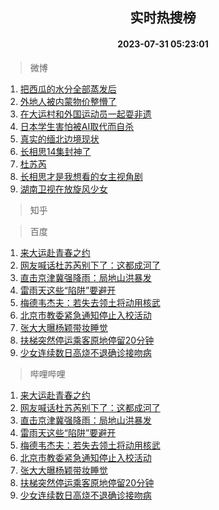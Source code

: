 <div align="center"><h2>实时热搜榜</h2><h4>2023-07-31 05:23:01</h4></div>

> 微博  

1. [把西瓜的水分全部蒸发后](https://s.weibo.com/weibo?q=%E6%8A%8A%E8%A5%BF%E7%93%9C%E7%9A%84%E6%B0%B4%E5%88%86%E5%85%A8%E9%83%A8%E8%92%B8%E5%8F%91%E5%90%8E&t=31&band_rank=1&Refer=top)<br />
2. [外地人被内蒙物价整懵了](https://s.weibo.com/weibo?q=%23%E5%A4%96%E5%9C%B0%E4%BA%BA%E8%A2%AB%E5%86%85%E8%92%99%E7%89%A9%E4%BB%B7%E6%95%B4%E6%87%B5%E4%BA%86%23&t=31&band_rank=2&Refer=top)<br />
3. [在大运村和外国运动员一起耍非遗](https://s.weibo.com/weibo?q=%23%E5%9C%A8%E5%A4%A7%E8%BF%90%E6%9D%91%E5%92%8C%E5%A4%96%E5%9B%BD%E8%BF%90%E5%8A%A8%E5%91%98%E4%B8%80%E8%B5%B7%E8%80%8D%E9%9D%9E%E9%81%97%23&t=31&band_rank=3&Refer=top)<br />
4. [日本学生害怕被AI取代而自杀](https://s.weibo.com/weibo?q=%E6%97%A5%E6%9C%AC%E5%AD%A6%E7%94%9F%E5%AE%B3%E6%80%95%E8%A2%ABAI%E5%8F%96%E4%BB%A3%E8%80%8C%E8%87%AA%E6%9D%80&t=31&band_rank=4&Refer=top)<br />
5. [真实的缅北边境现状](https://s.weibo.com/weibo?q=%23%E7%9C%9F%E5%AE%9E%E7%9A%84%E7%BC%85%E5%8C%97%E8%BE%B9%E5%A2%83%E7%8E%B0%E7%8A%B6%23&t=31&band_rank=5&Refer=top)<br />
6. [长相思14集封神了](https://s.weibo.com/weibo?q=%23%E9%95%BF%E7%9B%B8%E6%80%9D14%E9%9B%86%E5%B0%81%E7%A5%9E%E4%BA%86%23&t=31&band_rank=6&Refer=top)<br />
7. [杜苏芮](https://s.weibo.com/weibo?q=%E6%9D%9C%E8%8B%8F%E8%8A%AE&t=31&band_rank=7&Refer=top)<br />
8. [长相思才是我想看的女主视角剧](https://s.weibo.com/weibo?q=%E9%95%BF%E7%9B%B8%E6%80%9D%E6%89%8D%E6%98%AF%E6%88%91%E6%83%B3%E7%9C%8B%E7%9A%84%E5%A5%B3%E4%B8%BB%E8%A7%86%E8%A7%92%E5%89%A7&t=31&band_rank=8&Refer=top)<br />
9. [湖南卫视在放旋风少女](https://s.weibo.com/weibo?q=%E6%B9%96%E5%8D%97%E5%8D%AB%E8%A7%86%E5%9C%A8%E6%94%BE%E6%97%8B%E9%A3%8E%E5%B0%91%E5%A5%B3&t=31&band_rank=9&Refer=top)<br />

> 知乎  


> 百度  

1. [来大运赴青春之约](https://www.baidu.com/s?wd=%E6%9D%A5%E5%A4%A7%E8%BF%90%E8%B5%B4%E9%9D%92%E6%98%A5%E4%B9%8B%E7%BA%A6&sa=fyb_news&rsv_dl=fyb_news)<br />
2. [网友喊话杜苏芮别下了：这都成河了](https://www.baidu.com/s?wd=%E7%BD%91%E5%8F%8B%E5%96%8A%E8%AF%9D%E6%9D%9C%E8%8B%8F%E8%8A%AE%E5%88%AB%E4%B8%8B%E4%BA%86%EF%BC%9A%E8%BF%99%E9%83%BD%E6%88%90%E6%B2%B3%E4%BA%86&sa=fyb_news&rsv_dl=fyb_news)<br />
3. [直击京津冀强降雨：局地山洪暴发](https://www.baidu.com/s?wd=%E7%9B%B4%E5%87%BB%E4%BA%AC%E6%B4%A5%E5%86%80%E5%BC%BA%E9%99%8D%E9%9B%A8%EF%BC%9A%E5%B1%80%E5%9C%B0%E5%B1%B1%E6%B4%AA%E6%9A%B4%E5%8F%91&sa=fyb_news&rsv_dl=fyb_news)<br />
4. [雷雨天这些“陷阱”要避开](https://www.baidu.com/s?wd=%E9%9B%B7%E9%9B%A8%E5%A4%A9%E8%BF%99%E4%BA%9B%E2%80%9C%E9%99%B7%E9%98%B1%E2%80%9D%E8%A6%81%E9%81%BF%E5%BC%80&sa=fyb_news&rsv_dl=fyb_news)<br />
5. [梅德韦杰夫：若失去领土将动用核武](https://www.baidu.com/s?wd=%E6%A2%85%E5%BE%B7%E9%9F%A6%E6%9D%B0%E5%A4%AB%EF%BC%9A%E8%8B%A5%E5%A4%B1%E5%8E%BB%E9%A2%86%E5%9C%9F%E5%B0%86%E5%8A%A8%E7%94%A8%E6%A0%B8%E6%AD%A6&sa=fyb_news&rsv_dl=fyb_news)<br />
6. [北京市教委紧急通知停止入校活动](https://www.baidu.com/s?wd=%E5%8C%97%E4%BA%AC%E5%B8%82%E6%95%99%E5%A7%94%E7%B4%A7%E6%80%A5%E9%80%9A%E7%9F%A5%E5%81%9C%E6%AD%A2%E5%85%A5%E6%A0%A1%E6%B4%BB%E5%8A%A8&sa=fyb_news&rsv_dl=fyb_news)<br />
7. [张大大曝杨颖带妆睡觉](https://www.baidu.com/s?wd=%E5%BC%A0%E5%A4%A7%E5%A4%A7%E6%9B%9D%E6%9D%A8%E9%A2%96%E5%B8%A6%E5%A6%86%E7%9D%A1%E8%A7%89&sa=fyb_news&rsv_dl=fyb_news)<br />
8. [扶梯突然停运乘客原地停留20分钟](https://www.baidu.com/s?wd=%E6%89%B6%E6%A2%AF%E7%AA%81%E7%84%B6%E5%81%9C%E8%BF%90%E4%B9%98%E5%AE%A2%E5%8E%9F%E5%9C%B0%E5%81%9C%E7%95%9920%E5%88%86%E9%92%9F&sa=fyb_news&rsv_dl=fyb_news)<br />
9. [少女连续数日高烧不退确诊接吻病](https://www.baidu.com/s?wd=%E5%B0%91%E5%A5%B3%E8%BF%9E%E7%BB%AD%E6%95%B0%E6%97%A5%E9%AB%98%E7%83%A7%E4%B8%8D%E9%80%80%E7%A1%AE%E8%AF%8A%E6%8E%A5%E5%90%BB%E7%97%85&sa=fyb_news&rsv_dl=fyb_news)<br />

> 哔哩哔哩  

1. [来大运赴青春之约](https://www.baidu.com/s?wd=%E6%9D%A5%E5%A4%A7%E8%BF%90%E8%B5%B4%E9%9D%92%E6%98%A5%E4%B9%8B%E7%BA%A6&sa=fyb_news&rsv_dl=fyb_news)<br />
2. [网友喊话杜苏芮别下了：这都成河了](https://www.baidu.com/s?wd=%E7%BD%91%E5%8F%8B%E5%96%8A%E8%AF%9D%E6%9D%9C%E8%8B%8F%E8%8A%AE%E5%88%AB%E4%B8%8B%E4%BA%86%EF%BC%9A%E8%BF%99%E9%83%BD%E6%88%90%E6%B2%B3%E4%BA%86&sa=fyb_news&rsv_dl=fyb_news)<br />
3. [直击京津冀强降雨：局地山洪暴发](https://www.baidu.com/s?wd=%E7%9B%B4%E5%87%BB%E4%BA%AC%E6%B4%A5%E5%86%80%E5%BC%BA%E9%99%8D%E9%9B%A8%EF%BC%9A%E5%B1%80%E5%9C%B0%E5%B1%B1%E6%B4%AA%E6%9A%B4%E5%8F%91&sa=fyb_news&rsv_dl=fyb_news)<br />
4. [雷雨天这些“陷阱”要避开](https://www.baidu.com/s?wd=%E9%9B%B7%E9%9B%A8%E5%A4%A9%E8%BF%99%E4%BA%9B%E2%80%9C%E9%99%B7%E9%98%B1%E2%80%9D%E8%A6%81%E9%81%BF%E5%BC%80&sa=fyb_news&rsv_dl=fyb_news)<br />
5. [梅德韦杰夫：若失去领土将动用核武](https://www.baidu.com/s?wd=%E6%A2%85%E5%BE%B7%E9%9F%A6%E6%9D%B0%E5%A4%AB%EF%BC%9A%E8%8B%A5%E5%A4%B1%E5%8E%BB%E9%A2%86%E5%9C%9F%E5%B0%86%E5%8A%A8%E7%94%A8%E6%A0%B8%E6%AD%A6&sa=fyb_news&rsv_dl=fyb_news)<br />
6. [北京市教委紧急通知停止入校活动](https://www.baidu.com/s?wd=%E5%8C%97%E4%BA%AC%E5%B8%82%E6%95%99%E5%A7%94%E7%B4%A7%E6%80%A5%E9%80%9A%E7%9F%A5%E5%81%9C%E6%AD%A2%E5%85%A5%E6%A0%A1%E6%B4%BB%E5%8A%A8&sa=fyb_news&rsv_dl=fyb_news)<br />
7. [张大大曝杨颖带妆睡觉](https://www.baidu.com/s?wd=%E5%BC%A0%E5%A4%A7%E5%A4%A7%E6%9B%9D%E6%9D%A8%E9%A2%96%E5%B8%A6%E5%A6%86%E7%9D%A1%E8%A7%89&sa=fyb_news&rsv_dl=fyb_news)<br />
8. [扶梯突然停运乘客原地停留20分钟](https://www.baidu.com/s?wd=%E6%89%B6%E6%A2%AF%E7%AA%81%E7%84%B6%E5%81%9C%E8%BF%90%E4%B9%98%E5%AE%A2%E5%8E%9F%E5%9C%B0%E5%81%9C%E7%95%9920%E5%88%86%E9%92%9F&sa=fyb_news&rsv_dl=fyb_news)<br />
9. [少女连续数日高烧不退确诊接吻病](https://www.baidu.com/s?wd=%E5%B0%91%E5%A5%B3%E8%BF%9E%E7%BB%AD%E6%95%B0%E6%97%A5%E9%AB%98%E7%83%A7%E4%B8%8D%E9%80%80%E7%A1%AE%E8%AF%8A%E6%8E%A5%E5%90%BB%E7%97%85&sa=fyb_news&rsv_dl=fyb_news)<br />
